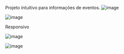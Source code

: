 Projeto intuitivo para informações de eventos. 
![image](https://github.com/Gabronx/MOSHROOMSESH/assets/102370008/263cf3bb-f6c9-4159-9117-13d653708390)

![image](https://github.com/Gabronx/MOSHROOMSESH/assets/102370008/fd756461-1112-45cd-aab8-4cb53de9f1fe)

Responsivo

![image](https://github.com/Gabronx/MOSHROOMSESH/assets/102370008/f0b4f626-4039-463e-bdbb-03e2ecd45ec6)

![image](https://github.com/Gabronx/MOSHROOMSESH/assets/102370008/0b3844a2-0473-4e09-9314-5d29ae9cf440)
